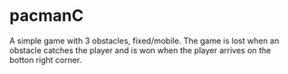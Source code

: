 # pacmanC

A simple game with 3 obstacles, fixed/mobile. The game is lost when an obstacle catches the player and is 
won when the player arrives on the botton right corner. 
